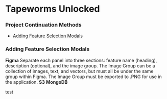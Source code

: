 # Tapeworms Unlocked

### Project Continuation Methods
* [Adding Feature Selection Modals](#adding-feature-selection-modals)

### Adding Feature Selection Modals
**Figma**
Separate each panel into three sections: feature name (heading), description (optional), and the image group. The Image Group can be a collection of images, text, and vectors, but must all be under the same group within Figma. The Image Group must be exported to .PNG for use in the application.
**S3**
**MongoDB**

test